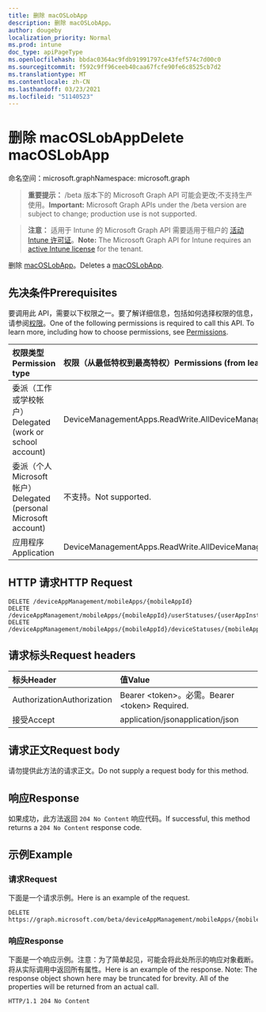```yaml
---
title: 删除 macOSLobApp
description: 删除 macOSLobApp。
author: dougeby
localization_priority: Normal
ms.prod: intune
doc_type: apiPageType
ms.openlocfilehash: bbdac0364ac9fdb91991797ce43fef574c7d00c0
ms.sourcegitcommit: f592c9ff96ceeb40caa67fcfe90fe6c8525cb7d2
ms.translationtype: MT
ms.contentlocale: zh-CN
ms.lasthandoff: 03/23/2021
ms.locfileid: "51140523"
---
```

# <a name="delete-macoslobapp"></a><span data-ttu-id="1f0d2-103">删除 macOSLobApp</span><span class="sxs-lookup"><span data-stu-id="1f0d2-103">Delete macOSLobApp</span></span>

<span data-ttu-id="1f0d2-104">命名空间：microsoft.graph</span><span class="sxs-lookup"><span data-stu-id="1f0d2-104">Namespace: microsoft.graph</span></span>

> <span data-ttu-id="1f0d2-105">**重要提示：** /beta 版本下的 Microsoft Graph API 可能会更改;不支持生产使用。</span><span class="sxs-lookup"><span data-stu-id="1f0d2-105">**Important:** Microsoft Graph APIs under the /beta version are subject to change; production use is not supported.</span></span>

> <span data-ttu-id="1f0d2-106">**注意：** 适用于 Intune 的 Microsoft Graph API 需要适用于租户的 [活动 Intune 许可证](https://go.microsoft.com/fwlink/?linkid=839381)。</span><span class="sxs-lookup"><span data-stu-id="1f0d2-106">**Note:** The Microsoft Graph API for Intune requires an [active Intune license](https://go.microsoft.com/fwlink/?linkid=839381) for the tenant.</span></span>

<span data-ttu-id="1f0d2-107">删除 [macOSLobApp](../resources/intune-apps-macoslobapp.md)。</span><span class="sxs-lookup"><span data-stu-id="1f0d2-107">Deletes a [macOSLobApp](../resources/intune-apps-macoslobapp.md).</span></span>

## <a name="prerequisites"></a><span data-ttu-id="1f0d2-108">先决条件</span><span class="sxs-lookup"><span data-stu-id="1f0d2-108">Prerequisites</span></span>
<span data-ttu-id="1f0d2-p101">要调用此 API，需要以下权限之一。要了解详细信息，包括如何选择权限的信息，请参阅[权限](/graph/permissions-reference)。</span><span class="sxs-lookup"><span data-stu-id="1f0d2-p101">One of the following permissions is required to call this API. To learn more, including how to choose permissions, see [Permissions](/graph/permissions-reference).</span></span>

|<span data-ttu-id="1f0d2-111">权限类型</span><span class="sxs-lookup"><span data-stu-id="1f0d2-111">Permission type</span></span>|<span data-ttu-id="1f0d2-112">权限（从最低特权到最高特权）</span><span class="sxs-lookup"><span data-stu-id="1f0d2-112">Permissions (from least to most privileged)</span></span>|
|:---|:---|
|<span data-ttu-id="1f0d2-113">委派（工作或学校帐户）</span><span class="sxs-lookup"><span data-stu-id="1f0d2-113">Delegated (work or school account)</span></span>|<span data-ttu-id="1f0d2-114">DeviceManagementApps.ReadWrite.All</span><span class="sxs-lookup"><span data-stu-id="1f0d2-114">DeviceManagementApps.ReadWrite.All</span></span>|
|<span data-ttu-id="1f0d2-115">委派（个人 Microsoft 帐户）</span><span class="sxs-lookup"><span data-stu-id="1f0d2-115">Delegated (personal Microsoft account)</span></span>|<span data-ttu-id="1f0d2-116">不支持。</span><span class="sxs-lookup"><span data-stu-id="1f0d2-116">Not supported.</span></span>|
|<span data-ttu-id="1f0d2-117">应用程序</span><span class="sxs-lookup"><span data-stu-id="1f0d2-117">Application</span></span>|<span data-ttu-id="1f0d2-118">DeviceManagementApps.ReadWrite.All</span><span class="sxs-lookup"><span data-stu-id="1f0d2-118">DeviceManagementApps.ReadWrite.All</span></span>|

## <a name="http-request"></a><span data-ttu-id="1f0d2-119">HTTP 请求</span><span class="sxs-lookup"><span data-stu-id="1f0d2-119">HTTP Request</span></span>
<!-- {
  "blockType": "ignored"
}
-->
``` http
DELETE /deviceAppManagement/mobileApps/{mobileAppId}
DELETE /deviceAppManagement/mobileApps/{mobileAppId}/userStatuses/{userAppInstallStatusId}/app
DELETE /deviceAppManagement/mobileApps/{mobileAppId}/deviceStatuses/{mobileAppInstallStatusId}/app
```

## <a name="request-headers"></a><span data-ttu-id="1f0d2-120">请求标头</span><span class="sxs-lookup"><span data-stu-id="1f0d2-120">Request headers</span></span>
|<span data-ttu-id="1f0d2-121">标头</span><span class="sxs-lookup"><span data-stu-id="1f0d2-121">Header</span></span>|<span data-ttu-id="1f0d2-122">值</span><span class="sxs-lookup"><span data-stu-id="1f0d2-122">Value</span></span>|
|:---|:---|
|<span data-ttu-id="1f0d2-123">Authorization</span><span class="sxs-lookup"><span data-stu-id="1f0d2-123">Authorization</span></span>|<span data-ttu-id="1f0d2-124">Bearer &lt;token&gt;。必需。</span><span class="sxs-lookup"><span data-stu-id="1f0d2-124">Bearer &lt;token&gt; Required.</span></span>|
|<span data-ttu-id="1f0d2-125">接受</span><span class="sxs-lookup"><span data-stu-id="1f0d2-125">Accept</span></span>|<span data-ttu-id="1f0d2-126">application/json</span><span class="sxs-lookup"><span data-stu-id="1f0d2-126">application/json</span></span>|

## <a name="request-body"></a><span data-ttu-id="1f0d2-127">请求正文</span><span class="sxs-lookup"><span data-stu-id="1f0d2-127">Request body</span></span>
<span data-ttu-id="1f0d2-128">请勿提供此方法的请求正文。</span><span class="sxs-lookup"><span data-stu-id="1f0d2-128">Do not supply a request body for this method.</span></span>

## <a name="response"></a><span data-ttu-id="1f0d2-129">响应</span><span class="sxs-lookup"><span data-stu-id="1f0d2-129">Response</span></span>
<span data-ttu-id="1f0d2-130">如果成功，此方法返回 `204 No Content` 响应代码。</span><span class="sxs-lookup"><span data-stu-id="1f0d2-130">If successful, this method returns a `204 No Content` response code.</span></span>

## <a name="example"></a><span data-ttu-id="1f0d2-131">示例</span><span class="sxs-lookup"><span data-stu-id="1f0d2-131">Example</span></span>

### <a name="request"></a><span data-ttu-id="1f0d2-132">请求</span><span class="sxs-lookup"><span data-stu-id="1f0d2-132">Request</span></span>
<span data-ttu-id="1f0d2-133">下面是一个请求示例。</span><span class="sxs-lookup"><span data-stu-id="1f0d2-133">Here is an example of the request.</span></span>
``` http
DELETE https://graph.microsoft.com/beta/deviceAppManagement/mobileApps/{mobileAppId}
```

### <a name="response"></a><span data-ttu-id="1f0d2-134">响应</span><span class="sxs-lookup"><span data-stu-id="1f0d2-134">Response</span></span>
<span data-ttu-id="1f0d2-p102">下面是一个响应示例。注意：为了简单起见，可能会将此处所示的响应对象截断。将从实际调用中返回所有属性。</span><span class="sxs-lookup"><span data-stu-id="1f0d2-p102">Here is an example of the response. Note: The response object shown here may be truncated for brevity. All of the properties will be returned from an actual call.</span></span>
``` http
HTTP/1.1 204 No Content
```




